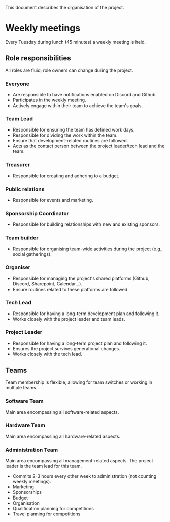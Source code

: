 This document describes the organisation of the project.

# Weekly meetings
Every Tuesday during lunch (45 minutes) a weekly meeting is held.

## Role responsibilities
All roles are fluid; role owners can change during the project.

### Everyone
- Are responsible to have notifications enabled on Discord and Github.
- Participates in the weekly meeting.
- Actively engage within their team to achieve the team's goals.

### Team Lead
- Responsible for ensuring the team has defined work days.
- Responsible for dividing the work within the team.
- Ensure that development-related routines are followed.
- Acts as the contact person between the project leader/tech lead and the team.

### Treasurer
- Responsible for creating and adhering to a budget.

### Public relations
- Responsible for events and marketing.

### Sponsorship Coordinator
- Responsible for building relationships with new and existing sponsors.

### Team builder
- Responsible for organising team-wide activities during the project (e.g., social gatherings).

### Organiser
- Responsible for managing the project's shared platforms (Github, Discord, Sharepoint, Calendar...).
- Ensure routines related to these platforms are followed.

### Tech Lead
- Responsible for having a long-term development plan and following it.
- Works closely with the project leader and team leads.

### Project Leader
- Responsible for having a long-term project plan and following it.
- Ensures the project survives generational changes.
- Works closely with the tech lead.

## Teams
Team membership is flexible, allowing for team switches or working in multiple teams.

### Software Team
Main area encompassing all software-related aspects.

### Hardware Team
Main area encompassing all hardware-related aspects.

### Administration Team
Main area encompassing all management-related aspects. The project leader is the team lead for this team.
- Commits 2-3 hours every other week to administration (not counting weekly meetings).
- Marketing
- Sponsorships
- Budget
- Organisation
- Qualification planning for competitions
- Travel planning for competitions